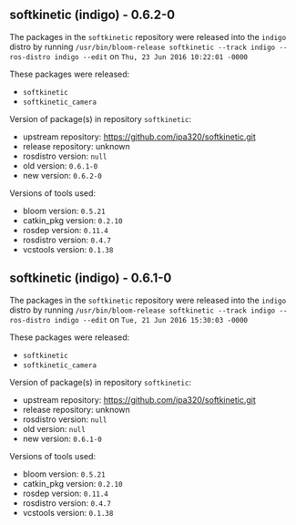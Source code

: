 ## softkinetic (indigo) - 0.6.2-0

The packages in the `softkinetic` repository were released into the `indigo` distro by running `/usr/bin/bloom-release softkinetic --track indigo --ros-distro indigo --edit` on `Thu, 23 Jun 2016 10:22:01 -0000`

These packages were released:
- `softkinetic`
- `softkinetic_camera`

Version of package(s) in repository `softkinetic`:

- upstream repository: https://github.com/ipa320/softkinetic.git
- release repository: unknown
- rosdistro version: `null`
- old version: `0.6.1-0`
- new version: `0.6.2-0`

Versions of tools used:

- bloom version: `0.5.21`
- catkin_pkg version: `0.2.10`
- rosdep version: `0.11.4`
- rosdistro version: `0.4.7`
- vcstools version: `0.1.38`


## softkinetic (indigo) - 0.6.1-0

The packages in the `softkinetic` repository were released into the `indigo` distro by running `/usr/bin/bloom-release softkinetic --track indigo --ros-distro indigo --edit` on `Tue, 21 Jun 2016 15:30:03 -0000`

These packages were released:
- `softkinetic`
- `softkinetic_camera`

Version of package(s) in repository `softkinetic`:

- upstream repository: https://github.com/ipa320/softkinetic.git
- release repository: unknown
- rosdistro version: `null`
- old version: `null`
- new version: `0.6.1-0`

Versions of tools used:

- bloom version: `0.5.21`
- catkin_pkg version: `0.2.10`
- rosdep version: `0.11.4`
- rosdistro version: `0.4.7`
- vcstools version: `0.1.38`


